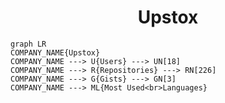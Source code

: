 <h1 align="center">Upstox</h1>

```mermaid
graph LR
COMPANY_NAME{Upstox}
COMPANY_NAME ---> U{Users} ---> UN[18]
COMPANY_NAME ---> R{Repositories} ---> RN[226]
COMPANY_NAME ---> G{Gists} ---> GN[3]
COMPANY_NAME ---> ML{Most Used<br>Languages}
```

